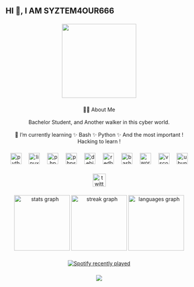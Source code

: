 <h2 align="left">HI 👋, I AM SYZTEM4OUR666</h2>

###

<div align="center">
  <img height="200" src="https://media1.tenor.com/m/jZzo_OjmxEcAAAAC/spider-lily-flower-anime.gif"  />
</div>

###

<p align="center">👩‍💻  About Me <br><br>Bachelor Student, and Another walker in this cyber world.<br><br>🌱 I’m currently learning ✨ Bash ✨ Python ✨ And the most important ! Hacking to learn !</p>

###

<div align="center">
  <img src="https://cdn.jsdelivr.net/gh/devicons/devicon/icons/python/python-original.svg" height="30" alt="python logo"  />
  <img width="12" />
  <img src="https://cdn.jsdelivr.net/gh/devicons/devicon/icons/linux/linux-original.svg" height="30" alt="linux logo"  />
  <img width="12" />
  <img src="https://cdn.jsdelivr.net/gh/devicons/devicon/icons/php/php-original.svg" height="30" alt="php logo"  />
  <img width="12" />
  <img src="https://cdn.jsdelivr.net/gh/devicons/devicon/icons/phpstorm/phpstorm-original.svg" height="30" alt="phpstorm logo"  />
  <img width="12" />
  <img src="https://cdn.jsdelivr.net/gh/devicons/devicon/icons/debian/debian-original.svg" height="30" alt="debian logo"  />
  <img width="12" />
  <img src="https://cdn.jsdelivr.net/gh/devicons/devicon/icons/redhat/redhat-original.svg" height="30" alt="redhat logo"  />
  <img width="12" />
  <img src="https://cdn.simpleicons.org/gnubash/4EAA25" height="30" alt="bash logo"  />
  <img width="12" />
  <img src="https://cdn.jsdelivr.net/gh/devicons/devicon/icons/wordpress/wordpress-original.svg" height="30" alt="wordpress logo"  />
  <img width="12" />
  <img src="https://cdn.jsdelivr.net/gh/devicons/devicon/icons/vscode/vscode-original.svg" height="30" alt="vscode logo"  />
  <img width="12" />
  <img src="https://cdn.jsdelivr.net/gh/devicons/devicon/icons/ubuntu/ubuntu-plain.svg" height="30" alt="ubuntu logo"  />
</div>

###

<div align="center">
  <a href="https://twitter.com/syztem4our666" target="_blank">
    <img src="https://img.shields.io/static/v1?message=Twitter&logo=twitter&label=&color=1DA1F2&logoColor=purple&labelColor=&style=for-the-badge" height="35" alt="twitter logo"  />
  </a>
</div>

###

<div align="center">
  <img src="https://github-readme-stats.vercel.app/api?username=syztem4our666&hide_title=false&hide_rank=false&show_icons=true&include_all_commits=true&count_private=true&disable_animations=false&theme=discord_old_blurple&locale=en&hide_border=false" height="150" alt="stats graph"  />
  <img src="https://streak-stats.demolab.com?user=syztem4our666&locale=en&mode=weekly&theme=discord_old_blurple&hide_border=false&border_radius=5&date_format=j/n%5B/Y%5D" height="150" alt="streak graph"  />
  <img src="https://github-readme-stats.vercel.app/api/top-langs?username=syztem4our666&locale=en&hide_title=false&layout=compact&card_width=320&langs_count=5&theme=discord_old_blurple&hide_border=false" height="150" alt="languages graph"  />
</div>

###

<div align="center">
  <a href="https://open.spotify.com/user/syztem4our666">
    <img src="https://spotify-recently-played-readme.vercel.app/api?user=syztem4our666&count=5&unique=false" alt="Spotify recently played"  />
  </a>
</div>

###

<div align="center">
  <img src="https://visitor-badge.laobi.icu/badge?page_id=syztem4our666.syztem4our666&"  />
</div>

###

